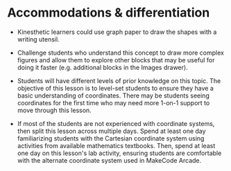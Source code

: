 # Accommodations & differentiation

- Kinesthetic learners could use graph paper to draw the shapes with a writing utensil.
- Challenge students who understand this concept to draw more complex figures and allow them to explore other blocks that may be useful for doing it faster (e.g. additional blocks in the Images drawer).
- Students will have different levels of prior knowledge on this topic. The objective of this lesson is to level-set students to ensure they have a basic understanding of coordinates. There may be students seeing coordinates for the first time who may need more 1-on-1 support to move through this lesson.

- If most of the students are not experienced with coordinate systems, then split this lesson across multiple days. Spend at least one day familiarizing students with the Cartesian coordinate system using activities from available mathematics textbooks. Then, spend at least one day on this lesson's lab activity, ensuring students are comfortable with the alternate coordinate system used in MakeCode Arcade.
